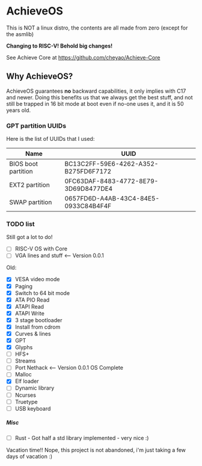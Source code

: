# AchieveOS

This is NOT a linux distro, the contents are all made from zero (except for the asmlib)

**Changing to RISC-V! Behold big changes!**

See Achieve Core at https://github.com/cheyao/Achieve-Core

## Why AchieveOS?

AchieveOS guarantees __no__ backward capabilities, it only implies with C17 and newer.
Doing this benefits us that we always get the best stuff, and not still be trapped in 16 bit
mode at boot even if no-one uses it, and it is 50 years old.

### GPT partition UUIDs

Here is the list of UUIDs that I used:

| Name                | UUID                                 |
|---------------------|--------------------------------------|
| BIOS boot partition | BC13C2FF-59E6-4262-A352-B275FD6F7172 |
| EXT2 partition      | 0FC63DAF-8483-4772-8E79-3D69D8477DE4 |
| SWAP partition      | 0657FD6D-A4AB-43C4-84E5-0933C84B4F4F |

### TODO list

Still got a lot to do!

- [ ] RISC-V OS with Core
- [ ] VGA lines and stuff <-- Version 0.0.1

Old:

- [x] VESA video mode
- [x] Paging
- [x] Switch to 64 bit mode
- [x] ATA PIO Read
- [x] ATAPI Read
- [x] ATAPI Write
- [x] 3 stage bootloader
- [x] Install from cdrom
- [x] Curves & lines
- [x] GPT
- [x] Glyphs
- [ ] HFS+
- [ ] Streams
- [ ] Port Nethack <-- Version 0.0.1 OS Complete
- [ ] Malloc
- [x] Elf loader
- [ ] Dynamic library
- [ ] Ncurses
- [ ] Truetype
- [ ] USB keyboard

##### Misc

- [ ] Rust - Got half a std library implemented - very nice :)

Vacation time!!
Nope, this project is not abandoned, i'm just taking a few days of vacation :)
